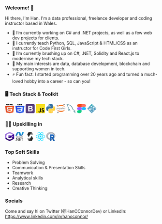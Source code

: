 ### Welcome! 👋

Hi there, I'm Han. I'm a data professional, freelance developer and coding instructor based in Wales󠁧󠁢.󠁧󠁢󠁷󠁬

- 🔭 I’m currently working on C# and .NET projects, as well as a few web dev projects for clients.
- 🔭 I currently teach Python, SQL, JavaScript & HTML/CSS as an instructor for Code First Girls.
- 🌱 I’m currently brushing up on C#, .NET, Solidity and React.js to modernise my tech stack.
- 💬 My main interests are data, database development, blockchain and supporting women in tech.
- ⚡ Fun fact: I started programming over 20 years ago and turned a much-loved hobby into a career - so can you!

### 🖥️ Tech Stack & Toolkit

<img src="https://github.com/patil-prajwal/Tech-Stack-Icons/blob/main/Icons/html-5.svg" width="30" height="30"> <img src="https://github.com/patil-prajwal/Tech-Stack-Icons/blob/main/Icons/css-3.svg" width="30" height="30"> <img src="https://github.com/patil-prajwal/Tech-Stack-Icons/blob/main/Icons/bootstrap.svg" width="30" height="30"> <img src="https://github.com/patil-prajwal/Tech-Stack-Icons/blob/main/Icons/javascript.svg" width="30" height="30"> <img src="https://github.com/patil-prajwal/Tech-Stack-Icons/blob/main/Icons/python.svg" width="30" height="30"> <img src="https://github.com/patil-prajwal/Tech-Stack-Icons/blob/main/Icons/jupyter.svg" width="30" height="30"> <img src="https://github.com/patil-prajwal/Tech-Stack-Icons/blob/main/Icons/mysql.svg" width="30" height="30"> <img src="https://github.com/patil-prajwal/Tech-Stack-Icons/blob/main/Icons/figma.svg" width="30" height="30"> <img src="https://github.com/patil-prajwal/Tech-Stack-Icons/blob/main/Icons/netlify.svg" width="30" height="30">


### 👩‍🎓 Upskilling in
<img src="https://github.com/patil-prajwal/Tech-Stack-Icons/blob/main/Icons/c-sharp.svg" width="30" height="30"> <img src="https://github.com/patil-prajwal/Tech-Stack-Icons/blob/main/Icons/dotnet.svg" width="30" height="30"> <img src="https://github.com/devicons/devicon/blob/master/icons/solidity/solidity-original.svg" width="30" height="30"> <img src="https://github.com/patil-prajwal/Tech-Stack-Icons/blob/main/Icons/react.svg" width="30" height="30"> <img src="https://github.com/patil-prajwal/Tech-Stack-Icons/blob/main/Icons/r.svg" width="30" height="30">

### Top Soft Skills

- Problem Solving
- Communication & Presentation Skills
- Teamwork
- Analytical skills
- Research
- Creative Thinking


### Socials

Come and say hi on Twitter (@HanOConnorDev) or LinkedIn: https://www.linkedin.com/in/hanoconnor/
